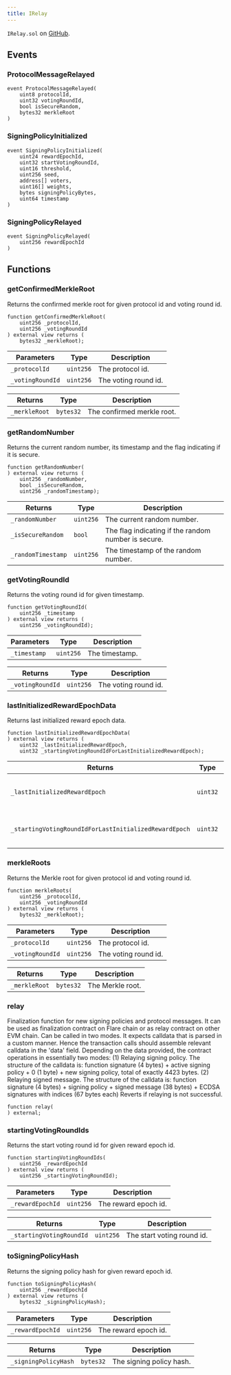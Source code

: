 ```yaml
---
title: IRelay
---
```


<!-- This is an autogenerated file. Do not edit! -->

`IRelay.sol` on [GitHub](https://github.com/flare-foundation/flare-smart-contracts-v2/blob/main/contracts/userInterfaces/IRelay.sol).

## Events

### ProtocolMessageRelayed

```solidity
event ProtocolMessageRelayed(
    uint8 protocolId,
    uint32 votingRoundId,
    bool isSecureRandom,
    bytes32 merkleRoot
)
```

### SigningPolicyInitialized

```solidity
event SigningPolicyInitialized(
    uint24 rewardEpochId,
    uint32 startVotingRoundId,
    uint16 threshold,
    uint256 seed,
    address[] voters,
    uint16[] weights,
    bytes signingPolicyBytes,
    uint64 timestamp
)
```

### SigningPolicyRelayed

```solidity
event SigningPolicyRelayed(
    uint256 rewardEpochId
)
```

## Functions

### getConfirmedMerkleRoot

Returns the confirmed merkle root for given protocol id and voting round id.

```solidity
function getConfirmedMerkleRoot(
    uint256 _protocolId,
    uint256 _votingRoundId
) external view returns (
    bytes32 _merkleRoot);
```

| Parameters       | Type      | Description          |
| ---------------- | --------- | -------------------- |
| `_protocolId`    | `uint256` | The protocol id.     |
| `_votingRoundId` | `uint256` | The voting round id. |

| Returns       | Type      | Description                |
| ------------- | --------- | -------------------------- |
| `_merkleRoot` | `bytes32` | The confirmed merkle root. |

### getRandomNumber

Returns the current random number, its timestamp and the flag indicating if it is secure.

```solidity
function getRandomNumber(
) external view returns (
    uint256 _randomNumber,
    bool _isSecureRandom,
    uint256 _randomTimestamp);
```

| Returns            | Type      | Description                                         |
| ------------------ | --------- | --------------------------------------------------- |
| `_randomNumber`    | `uint256` | The current random number.                          |
| `_isSecureRandom`  | `bool`    | The flag indicating if the random number is secure. |
| `_randomTimestamp` | `uint256` | The timestamp of the random number.                 |

### getVotingRoundId

Returns the voting round id for given timestamp.

```solidity
function getVotingRoundId(
    uint256 _timestamp
) external view returns (
    uint256 _votingRoundId);
```

| Parameters   | Type      | Description    |
| ------------ | --------- | -------------- |
| `_timestamp` | `uint256` | The timestamp. |

| Returns          | Type      | Description          |
| ---------------- | --------- | -------------------- |
| `_votingRoundId` | `uint256` | The voting round id. |

### lastInitializedRewardEpochData

Returns last initialized reward epoch data.

```solidity
function lastInitializedRewardEpochData(
) external view returns (
    uint32 _lastInitializedRewardEpoch,
    uint32 _startingVotingRoundIdForLastInitializedRewardEpoch);
```

| Returns                                               | Type     | Description                      |
| ----------------------------------------------------- | -------- | -------------------------------- |
| `_lastInitializedRewardEpoch`                         | `uint32` | Last initialized reward epoch.   |
| `_startingVotingRoundIdForLastInitializedRewardEpoch` | `uint32` | Starting voting round id for it. |

### merkleRoots

Returns the Merkle root for given protocol id and voting round id.

```solidity
function merkleRoots(
    uint256 _protocolId,
    uint256 _votingRoundId
) external view returns (
    bytes32 _merkleRoot);
```

| Parameters       | Type      | Description          |
| ---------------- | --------- | -------------------- |
| `_protocolId`    | `uint256` | The protocol id.     |
| `_votingRoundId` | `uint256` | The voting round id. |

| Returns       | Type      | Description      |
| ------------- | --------- | ---------------- |
| `_merkleRoot` | `bytes32` | The Merkle root. |

### relay

Finalization function for new signing policies and protocol messages.
It can be used as finalization contract on Flare chain or as relay contract on other EVM chain.
Can be called in two modes. It expects calldata that is parsed in a custom manner.
Hence the transaction calls should assemble relevant calldata in the 'data' field.
Depending on the data provided, the contract operations in essentially two modes:
(1) Relaying signing policy. The structure of the calldata is:
function signature (4 bytes) + active signing policy + 0 (1 byte) + new signing policy,
total of exactly 4423 bytes.
(2) Relaying signed message. The structure of the calldata is:
function signature (4 bytes) + signing policy + signed message (38 bytes) + ECDSA signatures with indices (67 bytes each)
Reverts if relaying is not successful.

```solidity
function relay(
) external;
```

### startingVotingRoundIds

Returns the start voting round id for given reward epoch id.

```solidity
function startingVotingRoundIds(
    uint256 _rewardEpochId
) external view returns (
    uint256 _startingVotingRoundId);
```

| Parameters       | Type      | Description          |
| ---------------- | --------- | -------------------- |
| `_rewardEpochId` | `uint256` | The reward epoch id. |

| Returns                  | Type      | Description                |
| ------------------------ | --------- | -------------------------- |
| `_startingVotingRoundId` | `uint256` | The start voting round id. |

### toSigningPolicyHash

Returns the signing policy hash for given reward epoch id.

```solidity
function toSigningPolicyHash(
    uint256 _rewardEpochId
) external view returns (
    bytes32 _signingPolicyHash);
```

| Parameters       | Type      | Description          |
| ---------------- | --------- | -------------------- |
| `_rewardEpochId` | `uint256` | The reward epoch id. |

| Returns              | Type      | Description              |
| -------------------- | --------- | ------------------------ |
| `_signingPolicyHash` | `bytes32` | The signing policy hash. |
